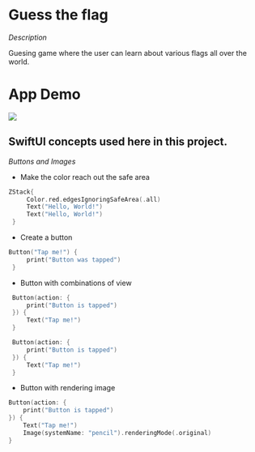#  Guess the flag
_Description_

Guesing game where the user can learn about various flags all over the world.

# App Demo

<img src="gif/GuessTheFlag.gif"/>


SwiftUI concepts used here in this project.
------------------------------------------------
*Buttons and Images*
- Make the color reach out  the safe area
```swift
ZStack{
     Color.red.edgesIgnoringSafeArea(.all)
     Text("Hello, World!")
     Text("Hello, World!")
 }
```

- Create a button
 ```swift
 Button("Tap me!") {
      print("Button was tapped")
  }
```
- Button with combinations of view
```swift
 Button(action: {
     print("Button is tapped")
 }) {
     Text("Tap me!")
 }
```

```swift
 Button(action: {
     print("Button is tapped")
 }) {
     Text("Tap me!")
 }
```
- Button with rendering image
```swift
Button(action: {
    print("Button is tapped")
}) {
    Text("Tap me!")
    Image(systemName: "pencil").renderingMode(.original)
}
```

